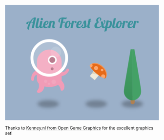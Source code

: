 ![Alien Forest Explorer](alien-forest-explorer.png)

Thanks to [Kenney.nl from Open Game Graphics](http://opengameart.org/users/kenney) for the excellent graphics set!
